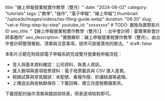 title: "線上申報營業稅實作教學（雙月）"
date: "2024-08-02"
category: "tutorials"
tags: ["教學", "操作", "電子申報", "線上申報"]
thumbnail: "/uploads/images/videos/tax-filing-guide.webp"
duration: "06:30"
slug: "vat-e-filing-step-by-step"
youtube_id: "xxxxxxxx" # TODO: 置換為實際影片 ID
seo_title: "【線上申報營業稅實作教學（雙月）】｜台中會計師｜霍爾果斯會計師事務所"
seo_description: "實務解析：線上申報營業稅實作教學（雙月）。由台中會計師整理重點、清單與注意事項，提供可直接落地的做法。"
draft: false



本影片示範在財政部電子申報系統完成雙月營業稅申報流程：

- 登入與基本資料確認：公司資料、負責人資訊。
- 匯入銷項與進項發票資料：電子發票載具與 CSV 匯入差異。
- 稅額試算與常見錯誤：未配號、重複作廢、折讓缺漏等處理。
- 上傳送出與收執聯保存：下載回條、建立月度稅務檔案夾。

下載搭配的操作清單與錯誤排除表，照表逐項核對即可。

